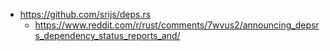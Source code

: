 - https://github.com/srijs/deps.rs
  - https://www.reddit.com/r/rust/comments/7wvus2/announcing_depsrs_dependency_status_reports_and/